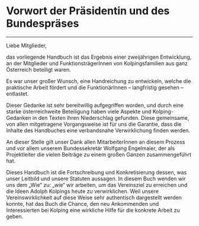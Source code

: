 # Vorwort der Präsidentin und des Bundespräses

---

Liebe Mitglieder,

das vorliegende Handbuch ist das Ergebnis einer zweijährigen Entwicklung, an der Mitglieder und FunktionsträgerInnen von
Kolpingsfamilien aus ganz Österreich beteiligt waren.

Es war unser großer Wunsch, eine Handreichung zu entwickeln, welche die praktische Arbeit fördert und die
FunktionärInnen – langfristig gesehen – entlastet.

Dieser Gedanke ist sehr bereitwillig aufgegriffen worden, und durch eine starke österreichweite Beteiligung haben viele
Aspekte und Kolping-Gedanken in den Texten ihren Niederschlag gefunden. Diese gemeinsame, von allen mitgetragene
Vorgangsweise ist für uns die Garantie, dass die Inhalte des Handbuches eine verbandsnahe Verwirklichung finden werden.

An dieser Stelle gilt unser Dank allen MitarbeiterInnen an diesem Prozess und vor allem unserem Bundessekretär Wolfgang
Engelmaier, der als Projektleiter die vielen Beiträge zu einem großen Ganzen zusammengeführt hat.

Dieses Handbuch ist die Fortschreibung und Konkretisierung dessen, was unser Leitbild und unsere Statuten aussagen. In
diesem Buch wenden wir uns dem „Wie“ zu: „wie“ wir arbeiten, um das Vereinsziel zu erreichen und die Ideen Adolph
Kolpings heute zu verwirklichen. Weil unsere Vereinswirklichkeit auf diese Weise sehr authentisch dargestellt werden
konnte, hat das Buch die Chance, den neu Ankommenden und Interessierten bei Kolping eine wirkliche Hilfe für die
konkrete Arbeit zu geben.